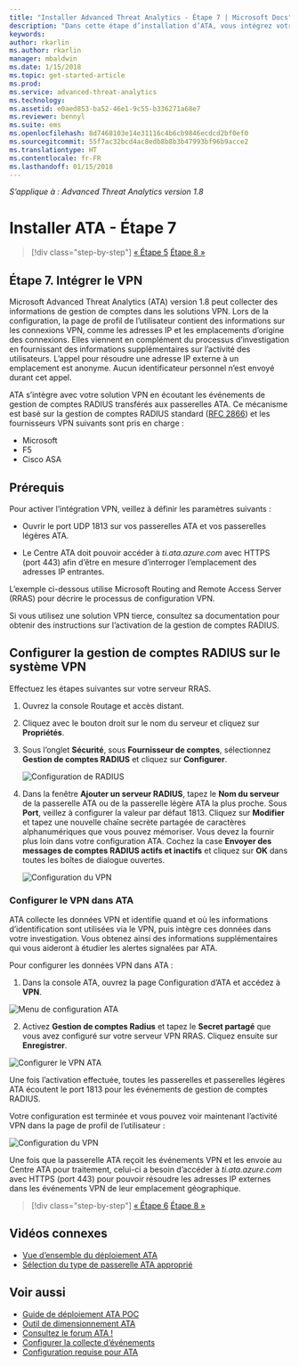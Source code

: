 ```yaml
---
title: "Installer Advanced Threat Analytics - Étape 7 | Microsoft Docs"
description: "Dans cette étape d’installation d’ATA, vous intégrez votre VPN."
keywords: 
author: rkarlin
ms.author: rkarlin
manager: mbaldwin
ms.date: 1/15/2018
ms.topic: get-started-article
ms.prod: 
ms.service: advanced-threat-analytics
ms.technology: 
ms.assetid: e0aed853-ba52-46e1-9c55-b336271a68e7
ms.reviewer: bennyl
ms.suite: ems
ms.openlocfilehash: 8d7468103e14e31116c4b6cb9846ecdcd2bf0ef0
ms.sourcegitcommit: 55f7ac32bcd4ac8edb8b8b3b47993bf96b9acce2
ms.translationtype: HT
ms.contentlocale: fr-FR
ms.lasthandoff: 01/15/2018
---
```

*S’applique à : Advanced Threat Analytics version 1.8*



# <a name="install-ata---step-7"></a>Installer ATA - Étape 7

>[!div class="step-by-step"]
[« Étape 5](install-ata-step5.md)
[Étape 8 »](install-ata-step7.md)

## <a name="step-7-integrate-vpn"></a>Étape 7. Intégrer le VPN

Microsoft Advanced Threat Analytics (ATA) version 1.8 peut collecter des informations de gestion de comptes dans les solutions VPN. Lors de la configuration, la page de profil de l’utilisateur contient des informations sur les connexions VPN, comme les adresses IP et les emplacements d’origine des connexions. Elles viennent en complément du processus d’investigation en fournissant des informations supplémentaires sur l’activité des utilisateurs. L’appel pour résoudre une adresse IP externe à un emplacement est anonyme. Aucun identificateur personnel n’est envoyé durant cet appel.

ATA s’intègre avec votre solution VPN en écoutant les événements de gestion de comptes RADIUS transférés aux passerelles ATA. Ce mécanisme est basé sur la gestion de comptes RADIUS standard ([RFC 2866](https://tools.ietf.org/html/rfc2866)) et les fournisseurs VPN suivants sont pris en charge :

-   Microsoft
-   F5
-   Cisco ASA

## <a name="prerequisites"></a>Prérequis

Pour activer l’intégration VPN, veillez à définir les paramètres suivants :

-   Ouvrir le port UDP 1813 sur vos passerelles ATA et vos passerelles légères ATA.

-   Le Centre ATA doit pouvoir accéder à *ti.ata.azure.com* avec HTTPS (port 443) afin d’être en mesure d’interroger l’emplacement des adresses IP entrantes.

L’exemple ci-dessous utilise Microsoft Routing and Remote Access Server (RRAS) pour décrire le processus de configuration VPN.

Si vous utilisez une solution VPN tierce, consultez sa documentation pour obtenir des instructions sur l’activation de la gestion de comptes RADIUS.

## <a name="configure-radius-accounting-on-the-vpn-system"></a>Configurer la gestion de comptes RADIUS sur le système VPN

Effectuez les étapes suivantes sur votre serveur RRAS.
 
1.  Ouvrez la console Routage et accès distant.
2.  Cliquez avec le bouton droit sur le nom du serveur et cliquez sur **Propriétés**.
3.  Sous l’onglet **Sécurité**, sous **Fournisseur de comptes**, sélectionnez **Gestion de comptes RADIUS** et cliquez sur **Configurer**.

    ![Configuration de RADIUS](./media/radius-setup.png)

4.  Dans la fenêtre **Ajouter un serveur RADIUS**, tapez le **Nom du serveur** de la passerelle ATA ou de la passerelle légère ATA la plus proche. Sous **Port**, veillez à configurer la valeur par défaut 1813. Cliquez sur **Modifier** et tapez une nouvelle chaîne secrète partagée de caractères alphanumériques que vous pouvez mémoriser. Vous devez la fournir plus loin dans votre configuration ATA. Cochez la case **Envoyer des messages de comptes RADIUS actifs et inactifs** et cliquez sur **OK** dans toutes les boîtes de dialogue ouvertes.
 
     ![Configuration du VPN](./media/vpn-set-accounting.png)
     
### <a name="configure-vpn-in-ata"></a>Configurer le VPN dans ATA

ATA collecte les données VPN et identifie quand et où les informations d’identification sont utilisées via le VPN, puis intègre ces données dans votre investigation. Vous obtenez ainsi des informations supplémentaires qui vous aideront à étudier les alertes signalées par ATA.

Pour configurer les données VPN dans ATA :

1.  Dans la console ATA, ouvrez la page Configuration d’ATA et accédez à **VPN**.
 
  ![Menu de configuration ATA](./media/config-menu.png)

2.  Activez **Gestion de comptes Radius** et tapez le **Secret partagé** que vous avez configuré sur votre serveur VPN RRAS. Cliquez ensuite sur **Enregistrer**.
 

  ![Configurer le VPN ATA](./media/vpn.png)


Une fois l’activation effectuée, toutes les passerelles et passerelles légères ATA écoutent le port 1813 pour les événements de gestion de comptes RADIUS. 

Votre configuration est terminée et vous pouvez voir maintenant l’activité VPN dans la page de profil de l’utilisateur :
 
   ![Configuration du VPN](./media/vpn-user.png)

Une fois que la passerelle ATA reçoit les événements VPN et les envoie au Centre ATA pour traitement, celui-ci a besoin d’accéder à *ti.ata.azure.com* avec HTTPS (port 443) pour pouvoir résoudre les adresses IP externes dans les événements VPN de leur emplacement géographique.




>[!div class="step-by-step"]
[« Étape 6](install-ata-step5.md)
[Étape 8 »](install-ata-step7.md)



## <a name="related-videos"></a>Vidéos connexes
- [Vue d’ensemble du déploiement ATA](https://channel9.msdn.com/Shows/Microsoft-Security/Overview-of-ATA-Deployment-in-10-Minutes)
- [Sélection du type de passerelle ATA approprié](https://channel9.msdn.com/Shows/Microsoft-Security/ATA-Deployment-Choose-the-Right-Gateway-Type)


## <a name="see-also"></a>Voir aussi
- [Guide de déploiement ATA POC](http://aka.ms/atapoc)
- [Outil de dimensionnement ATA](http://aka.ms/atasizingtool)
- [Consultez le forum ATA !](https://social.technet.microsoft.com/Forums/security/home?forum=mata)
- [Configurer la collecte d’événements](configure-event-collection.md)
- [Configuration requise pour ATA](ata-prerequisites.md)

